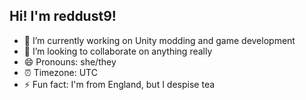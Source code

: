 ## Hi! I'm reddust9!

- 🔭 I’m currently working on Unity modding and game development
- 👯 I’m looking to collaborate on anything really
- 😄 Pronouns: she/they
- ⏰ Timezone: UTC
- ⚡ Fun fact: I'm from England, but I despise tea
